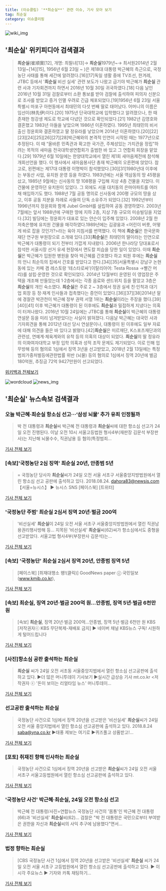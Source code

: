 ```yaml
---
title: (이슈클립) '**최순실**' 관련 이슈, 기사 모아 보기
tag: 최순실
category: 이슈클리핑
---
```

![wiki_img](https://user-images.githubusercontent.com/42597476/44503234-41136a80-a6d0-11e8-9071-6fc6418eafe4.png)
## **'**최순실**'** 위키피디아 검색결과
>**최순실**(崔順實[12], 개명: 최필녀[13]→ **최순실**1979년~→ 최서원2014년 2월 13일~[14][15], 1956년 6월 23일 ~ )은 제18대 대통령 박근혜의 측근으로, 국정 농단 사태를 통해 세간에 알려졌다.[16][17]독일 생활 중에 TV조선, 한겨레, JTBC 등에서 '**최순실** 비선 실세' 관련 보도가 나왔고 급기야 박근혜가 **최순실** 관련 사과 기자회견까지 하면서 2016년 10월 30일 귀국하였다.[18] 다음 날인 2016년 10월 31일 검찰로부터 소환 통보를 받아 검찰에 출석하여 피의자 신분으로 조사를 받았고 증거 인멸 우려로 긴급 체포되었다.[19]1956년 6월 23일 서울특별시 마포구 아현동에서 최태민의 다섯 번째 딸로 태어났다. 어머니의 이름은 임선이(林先伊)이다.[20] 1975년 단국대학교에 입학했다고 알려졌으나, 한 때 존재한 청강생 제도로 학교에 다녔던 것으로 확인되었다.[21] 1982년 김영호와 결혼했고 1983년 아들을 낳았으며 1986년 이혼하였다. 1995년 최태민의 비서 출신 정윤회와 결혼하였고 딸 정유라를 낳았으며 2014년 이혼하였다.[20][22][23][24][25][26][27][28]박근혜와의 본격적 인연이 시작된 때는 1977년으로 추정된다. 이 때 “올바른 민족관과 확고한 국가관, 주체성있는 가치관을 정립”하려는 목적의 새마음 전국대학생연합회가 출범한 바 있고 그 연합회 회장을 맡았다.[29] 1979년 6월 10일에는 한양대학교에서 열린 제1회 새마음제전에 참석해 개회선언을 했다. 이 행사에서 새마음봉사단 총재 박근혜의 오른편에 앉았다. 참고로, 왼편에는 제17대 대통령 이명박이 참석했었다.[30][31]1980년대 이후에는 부동산 사업, 유치원 운영 등을 하였다. 1983년에는 서울 역삼동의 땅 45평을 샀고, 1985년 9월에는 신사동의 땅 108평을 구입해 지상 4층 건물을 지었다. 이 건물에 운영하던 유치원이 있었다. 그 외에도 서울 대치동의 은마아파트를 여러채 매입하기도 했다. 1988년 7월 공동 명의로 신사동에 200평 규모의 땅을 샀고, 이후 공동 지분을 차례로 사들여 단독 소유주가 되었다.[32] 1992년부터 1996년까지 정윤회와 함께 Jubel GmbH를 설립하여 공동 경영하였다. 2003년 7월에는 앞서 1988년에 구매한 땅에 지하 2층, 지상 7층 규모의 미승빌딩을 지었다.[32] 빌딩에는 정윤회가 대표로 있는 얀슨이 입주해 있었다. 2008년 2월 한 저축은행에 유치원 건물을 매각하였다.1989년에는 김광웅과 <어린이 버릇, 어떻게 바로 잡을 것인가?>라는 육아 지침서를 번역했다. 이 책에 **최순실**은 한국문화재단 연구원 부원장으로 소개돼 있다.[33]**최순실**은 최태민의 딸이라는 인연으로 박근혜가 대통령이 되기 전부터 가깝게 지내왔다. 2006년 한나라당 당대표로서 참석한 서울시장 선거 유세 현장에서 면도칼 피습을 당한 일이 있었다. 이때 **최순실**은 박근혜가 입원한 병원을 찾아 박근혜를 간호했다 하고 퇴원 후에는 **최순실**의 언니 최순득의 집에서 간호를 받았다고 한다.[34][35]서울특별시 강남구 논현동에 있는 카페 겸 레스토랑 ‘테스타로싸’(이탈리아어: Testa Rossa →빨간 머리)를 설립·운영한 것으로 확인되었다. 2014년 12월부터 운영된 이 영업장은 주택을 개조해 만들었는데 1·2층에서는 각종 음료와 샌드위치 등을 팔았고 3층은 **최순실**의 개인 숙소였다. **최순실**은 주로 2 ~ 3층에서 정권 실세 친·인척과 대기업 회장 등 정·재계 인사들과 접촉했다는 증언이 있었다.[36][37][38]2014년 말에 경찰관 박관천이 박근혜 정부 권력 서열 1위는 **최순실**이라는 주장을 했다.[39][40][41] 이후 박근혜가 대통령이 된 이후에도 **최순실**과 밀접하게 지냈다는 의혹이 터져나왔다. 2016년 10월 24일에는 JTBC를 통해 **최순실**이 박근혜의 대통령 연설문 등을 미리 넘겨받았다는 사실이 밝혀졌다. 다음날 박근혜는 대국민 사과 기자회견을 통해 2012년 대선 당시 연설문이나, 대통령이 된 이후에도 일부 자료에 대해 의견을 들은 바 있다고 밝혔다.[42]**최순실**은 미르재단, K스포츠재단과의 관련성, 연예계·체육계와의 유착 등의 의혹의 대상이 되었다. **최순실**의 딸 정유라의 이화여자대학교 부정 입학 의혹과 성적 조작 문제도 제기되었다. 이로 인해 업무방해 등의 혐의로 1심에서 징역 3년을 선고받았고, 2018년 2월 13일에는 특정범죄가중처벌등에관한법률 위반 (뇌물) 등의 혐의로 1심에서 징역 20년에 벌금 180억원, 추징금 72억 9427만원이 선고되었다.

<a href="https://ko.wikipedia.org/wiki/최순실" target="_blank">위키백과 전체보기</a>

![wordcloud](https://s3.ap-northeast-2.amazonaws.com/lyrics101-wordcloud/2018-08-24-1535079864.png)
![news_img](https://user-images.githubusercontent.com/42597476/44507050-1206f400-a6e4-11e8-8d98-7ffbfebb353f.png)
## **'**최순실**'** 뉴스속보 검색결과
### 오늘 박근혜·**최순실** 항소심 선고···‘삼성 뇌물’ 추가 유죄 인정될까

>박 전 대통령과 **최순실**씨 박근혜 전 대통령과 **최순실**씨에 대한 항소심 선고가 24일 오전 진행된다. 이날 오전 10시 서울고등법원 형사4부(재판장 김문석 부장판사)는 지난해 뇌물수수, 직권남용 등 혐의(특정범죄...

<a href="http://news.khan.co.kr/kh_news/khan_art_view.html?artid=201808240922001&code=940100" target="_blank">기사 전체 보기</a>

### [속보]'국정농단 2심 징역' **최순실** 20년, 안종범 5년

>= 국정농단 당사자 **최순실**씨가 24일 오전 서울 서초구 서울중앙지방법원에서 열린 항소심 선고 공판에 출석하고 있다. 2018.08.24. dahora83@newsis.com 【서울=뉴시스】 ▶ 뉴시스 SNS [페이스북] [트위터]

<a href="http://www.newsis.com/view/?id=NISX20180824_0000399278&cID=10201&pID=10200" target="_blank">기사 전체 보기</a>

### '국정농단 주범' **최순실** 2심서 징역 20년·벌금 200억

>'비선실세' **최순실**이 24일 오전 서울 서초구 서울중앙지방법원에서 열린 직권남용권리행사방해 등... 지목된 '비선실세' **최순실**씨(62)씨가 항소심에서도 중형을 선고받았다. 서울고법 형사4부(부장판사 김문석)는...

<a href="http://news1.kr/articles/?3407354" target="_blank">기사 전체 보기</a>

### [속보] ‘국정농단’ **최순실** 2심서 징역 20년, 안종범 징역 5년

>[페이스북] [취재대행소 왱!(클릭)] GoodNews paper ⓒ 국민일보(www.kmib.co.kr),

<a href="http://news.kmib.co.kr/article/view.asp?arcid=0012627933&code=61121111&cp=nv" target="_blank">기사 전체 보기</a>

### [속보] **최순실**, 징역 20년·벌금 200억 원…안종범, 징역 5년·벌금 6천만 원

>[속보] **최순실**, 징역 20년·벌금 200억…안종범, 징역 5년·벌금 6천만 원 KBS [저작권자ⓒ KBS 무단복제-재배포 금지] ▶ 네이버 채널 KBS뉴스 구독! 시원하게 털어드립니다

<a href="http://news.kbs.co.kr/news/view.do?ncd=4028963&ref=A" target="_blank">기사 전체 보기</a>

### [사진]항소심 공판 출석하는 **최순실**

>**최순실** 씨가 24일 오전 서초동 서울중앙지법에서 열린 항소심 선고공판에 출석하고 있다. ▶더 많은 머니투데이 기사보기 ▶실시간 급상승 기사 mt.co.kr <저작권자 ⓒ '돈이 보이는 리얼타임 뉴스' 머니투데이...

<a href="http://news.mt.co.kr/mtview.php?no=2018082410365822238" target="_blank">기사 전체 보기</a>

### 선고공판 출석하는 **최순실**

>국정농단 사건으로 1심에서 징역 20년을 선고받은 '비선실세' **최순실**씨가 24일 오전 서울 중앙지법에서 열린 항소심 선고공판에 출석하고 있다. 2018.8.24 saba@yna.co.kr ▶태풍 제보는 여기로 ▶퀴즈풀고 상품받고!...

<a href="http://app.yonhapnews.co.kr/YNA/Basic/SNS/r.aspx?c=PYH20180824048000013&did=1196m" target="_blank">기사 전체 보기</a>

### [포토] 취재진 향해 인사하는 **최순실**

>국정농단 사건으로 1심에서 징역 20년을 선고받은 **최순실**씨가 24일 오전 서울 서초구 서울고등법원에서 열린 항소심 선고공판에 출석하고 있다.

<a href="http://www.ilyosisa.co.kr/news/articleView.html?idxno=150962" target="_blank">기사 전체 보기</a>

### '국정농단 사건' 박근혜·**최순실**, 24일 오전 항소심 선고

>박근혜 전 대통령/사진=연합뉴스 국정농단 사건의 '몸통'인 박근혜 전 대통령(66)과 '비선실세' **최순실**씨(62)... 검찰은 "박 전 대통령은 국민으로부터 부여받은 권한을 자신과 **최순실**씨의 사익 추구에 남용했다"면서...

<a href="http://www.fnnews.com/news/201808240813477731" target="_blank">기사 전체 보기</a>

### 법정 향하는 **최순실**

>[CBS 국정농단 사건 1심에서 징역 20년을 선고받은 '비선실세' **최순실** 씨가 24일 오전 서울 서초구 고등법원에서 열린 항소심 선고공판에 출석하고 있다. ▶ 이시각 주요뉴스 ▶ 기자와 카톡 채팅하기...

<a href="http://www.nocutnews.co.kr/news/5020421" target="_blank">기사 전체 보기</a>



